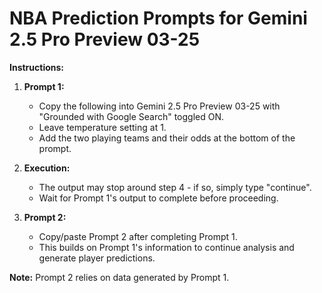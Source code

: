 # NBA Prediction Prompts for Gemini 2.5 Pro Preview 03-25

**Instructions:**

1. **Prompt 1:**
   - Copy the following into Gemini 2.5 Pro Preview 03-25 with "Grounded with Google Search" toggled ON.
   - Leave temperature setting at 1.
   - Add the two playing teams and their odds at the bottom of the prompt.

2. **Execution:**
   - The output may stop around step 4 - if so, simply type "continue".
   - Wait for Prompt 1's output to complete before proceeding.

3. **Prompt 2:**
   - Copy/paste Prompt 2 after completing Prompt 1.
   - This builds on Prompt 1's information to continue analysis and generate player predictions.

**Note:** Prompt 2 relies on data generated by Prompt 1.
